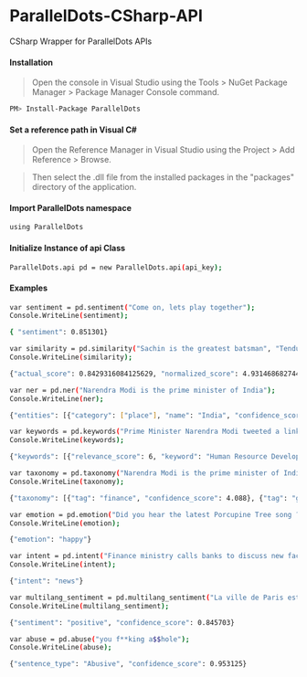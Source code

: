 # ParallelDots-CSharp-API
CSharp Wrapper for ParallelDots APIs

#### Installation

> Open the console in Visual Studio using the Tools > NuGet Package Manager > Package Manager Console command.

```sh
PM> Install-Package ParallelDots
```

#### Set a reference path in Visual C#

> Open the Reference Manager in Visual Studio using the Project > Add Reference > Browse.

> Then select the .dll file from the installed packages in the "packages" directory of the application.

#### Import ParallelDots namespace
```sh
using ParallelDots
```
#### Initialize Instance of api Class
```sh
ParallelDots.api pd = new ParallelDots.api(api_key);
```
#### Examples
```sh
var sentiment = pd.sentiment("Come on, lets play together");
Console.WriteLine(sentiment);

{ "sentiment": 0.851301}

var similarity = pd.similarity("Sachin is the greatest batsman", "Tendulkar is the finest cricketer");
Console.WriteLine(similarity);

{"actual_score": 0.8429316084125629, "normalized_score": 4.931468682744329, "similarity": 4.931468682744329}

var ner = pd.ner("Narendra Modi is the prime minister of India");
Console.WriteLine(ner);

{"entities": [{"category": ["place"], "name": "India", "confidence_score": 1.0}, {"category": ["person"], "name": "Narendra Modi", "confidence_score": 1.0}]}

var keywords = pd.keywords("Prime Minister Narendra Modi tweeted a link to the speech Human Resource Development Minister Smriti Irani made in the Lok Sabha during the debate on the ongoing JNU row and the suicide of Dalit scholar Rohith Vemula at the Hyderabad Central University.");
Console.WriteLine(keywords);

{"keywords": [{"relevance_score": 6, "keyword": "Human Resource Development Minister Smriti Irani"}, {"relevance_score": 4, "keyword": "Prime Minister Narendra Modi"}, {"relevance_score": 3, "keyword": "Hyderabad Central University"}, {"relevance_score": 3, "keyword": "ongoing JNU row"}, {"relevance_score": 2, "keyword": "Dalit scholar"}, {"relevance_score": 2, "keyword": "Lok Sabha"}, {"relevance_score": 2, "keyword": "Rohith Vemula"}]}

var taxonomy = pd.taxonomy("Narendra Modi is the prime minister of India");
Console.WriteLine(taxonomy);

{"taxonomy": [{"tag": "finance", "confidence_score": 4.088}, {"tag": "government", "confidence_score": 3.4284}, {"tag": "business", "confidence_score": 1.2719}]}

var emotion = pd.emotion("Did you hear the latest Porcupine Tree song ? It's rocking !");
Console.WriteLine(emotion);

{"emotion": "happy"}

var intent = pd.intent("Finance ministry calls banks to discuss new facility to drain cash");
Console.WriteLine(intent);

{"intent": "news"}

var multilang_sentiment = pd.multilang_sentiment("La ville de Paris est très belle", "fr");
Console.WriteLine(multilang_sentiment);

{"sentiment": "positive", "confidence_score": 0.845703}

var abuse = pd.abuse("you f**king a$$hole");
Console.WriteLine(abuse);

{"sentence_type": "Abusive", "confidence_score": 0.953125}
```
